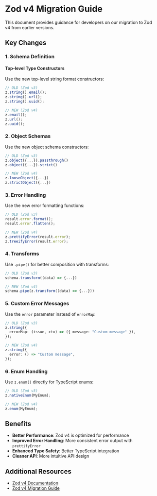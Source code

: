 # Zod v4 Migration Guide

This document provides guidance for developers on our migration to Zod v4 from earlier versions.

## Key Changes

### 1. Schema Definition

#### Top-level Type Constructors

Use the new top-level string format constructors:

```ts
// OLD (Zod v3)
z.string().email();
z.string().url();
z.string().uuid();

// NEW (Zod v4)
z.email();
z.url();
z.uuid();
```

### 2. Object Schemas

Use the new object schema constructors:

```ts
// OLD (Zod v3)
z.object({...}).passthrough()
z.object({...}).strict()

// NEW (Zod v4)
z.looseObject({...})
z.strictObject({...})
```

### 3. Error Handling

Use the new error formatting functions:

```ts
// OLD (Zod v3)
result.error.format();
result.error.flatten();

// NEW (Zod v4)
z.prettifyError(result.error);
z.treeifyError(result.error);
```

### 4. Transforms

Use `.pipe()` for better composition with transforms:

```ts
// OLD (Zod v3)
schema.transform((data) => {...})

// NEW (Zod v4)
schema.pipe(z.transform((data) => {...}))
```

### 5. Custom Error Messages

Use the `error` parameter instead of `errorMap`:

```ts
// OLD (Zod v3)
z.string({
  errorMap: (issue, ctx) => ({ message: "Custom message" }),
});

// NEW (Zod v4)
z.string({
  error: () => "Custom message",
});
```

### 6. Enum Handling

Use `z.enum()` directly for TypeScript enums:

```ts
// OLD (Zod v3)
z.nativeEnum(MyEnum);

// NEW (Zod v4)
z.enum(MyEnum);
```

## Benefits

- **Better Performance**: Zod v4 is optimized for performance
- **Improved Error Handling**: More consistent error output with `prettifyError`
- **Enhanced Type Safety**: Better TypeScript integration
- **Cleaner API**: More intuitive API design

## Additional Resources

- [Zod v4 Documentation](https://v4.zod.dev/basics)
- [Zod v4 Migration Guide](https://v4.zod.dev/v4/changelog)
